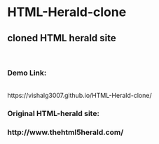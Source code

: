 # HTML-Herald-clone
<h2>cloned HTML herald site</h2><br />
<h3>Demo Link:</h3><br />https://vishalg3007.github.io/HTML-Herald-clone/
<h3>Original HTML-herald site:<h3>http://www.thehtml5herald.com/

